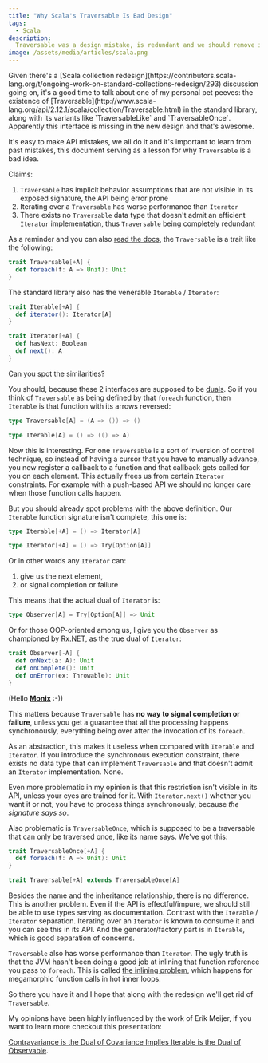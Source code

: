 ```yaml
---
title: "Why Scala's Traversable Is Bad Design"
tags:
  - Scala
description:
  Traversable was a design mistake, is redundant and we should remove it.
image: /assets/media/articles/scala.png
---
```


<p class="intro" markdown='1'>Given there's a
[Scala collection redesign](https://contributors.scala-lang.org/t/ongoing-work-on-standard-collections-redesign/293)
discussion going on, it's a good time to talk about one of my personal pet peeves:
the existence of [Traversable](http://www.scala-lang.org/api/2.12.1/scala/collection/Traversable.html)
in the standard library, along with its variants like `TraversableLike` and `TraversableOnce`.
Apparently this interface is missing in the new design and that's awesome.</p>

It's easy to make API mistakes, we all do it and it's important to
learn from past mistakes, this document serving as a lesson for why
`Traversable` is a bad idea.

Claims:

1. `Traversable` has implicit behavior assumptions that are not visible
   in its exposed signature, the API being error prone
2. Iterating over a `Traversable` has worse performance than `Iterator`
3. There exists no `Traversable` data type that doesn't admit an efficient
   `Iterator` implementation, thus `Traversable` being completely redundant

As a reminder and you can also
[read the docs](http://docs.scala-lang.org/overviews/collections/trait-traversable.html),
the `Traversable` is a trait like the following:

```scala
trait Traversable[+A] {
  def foreach(f: A => Unit): Unit
}
```

The standard library also has the venerable `Iterable` / `Iterator`:

```scala
trait Iterable[+A] {
  def iterator(): Iterator[A]
}

trait Iterator[+A] {
  def hasNext: Boolean
  def next(): A
}
```

Can you spot the similarities?

You should, because these 2 interfaces are supposed to be
[duals](https://en.wikipedia.org/wiki/Duality_(mathematics)).
So if you think of `Traversable` as being defined by that
`foreach` function, then `Iterable` is that function with
its arrows reversed:

```scala
type Traversable[A] = (A => ()) => ()

type Iterable[A] = () => (() => A)
```

Now this is interesting. For one `Traversable` is a sort of
inversion of control technique, so instead of having a cursor
that you have to manually advance, you now register a callback to
a function and that callback gets called for you on each element.
This actually frees us from certain `Iterator` constraints.
For example with a push-based API we should no longer care when
those function calls happen.

But you should already spot problems with the above
definition. Our `Iterable` function signature isn't complete,
this one is:

```scala
type Iterable[+A] = () => Iterator[A]

type Iterator[+A] = () => Try[Option[A]]
```

Or in other words any `Iterator` can:

1. give us the next element,
2. or signal completion or failure

This means that the actual dual of `Iterator` is:

```scala
type Observer[A] = Try[Option[A]] => Unit
```

Or for those OOP-oriented among us, I give you the `Observer`
as championed by [Rx.NET](https://github.com/Reactive-Extensions/Rx.NET),
as the true dual of `Iterator`:

```scala
trait Observer[-A] {
  def onNext(a: A): Unit
  def onComplete(): Unit
  def onError(ex: Throwable): Unit
}
```

(Hello **[Monix](https://monix.io/)** :-))

This matters because `Traversable` has **no way to signal completion or failure**,
unless you get a guarantee that all the processing happens synchronously, everything
being over after the invocation of its `foreach`.

As an abstraction, this makes it useless when compared with `Iterable`
and `Iterator`. If you introduce the synchronous execution constraint,
there exists no data type that can implement `Traversable` and that doesn't
admit an `Iterator` implementation. None.

Even more problematic in my opinion is that this restriction isn't
visible in its API, unless your eyes are trained for it. With
`Iterator.next()` whether you want it or not, you have to process things
synchronously, because *the signature says so*.

Also problematic is `TraversableOnce`, which is supposed to be a
traversable that can only be traversed once, like its name says.
We've got this:

```scala
trait TraversableOnce[+A] {
  def foreach(f: A => Unit): Unit
}

trait Traversable[+A] extends TraversableOnce[A]
```

Besides the name and the inheritance relationship, there is no difference.
This is another problem. Even if the API is effectful/impure, we should still
be able to use types serving as documentation. Contrast with the
`Iterable` / `Iterator` separation. Iterating over an `Iterator` is known to
consume it and you can see this in its API. And the generator/factory part is in
`Iterable`, which is good separation of concerns.

`Traversable` also has worse performance than `Iterator`.
The ugly truth is that the JVM hasn't been doing a good job at
inlining that function reference you pass to `foreach`. This is called
[the inlining problem](http://www.azulsystems.com/blog/cliff/2011-04-04-fixing-the-inlining-problem),
which happens for megamorphic function calls in hot inner loops.

So there you have it and I hope that along with the redesign we'll get rid
of `Traversable`.

<p class='info-bubble' markdown='1'>
My opinions have been highly influenced by the work of Erik Meijer,
if you want to learn more checkout this presentation:

[Contravariance is the Dual of Covariance Implies Iterable is the Dual of Observable](https://vimeo.com/98922027).
</p>
